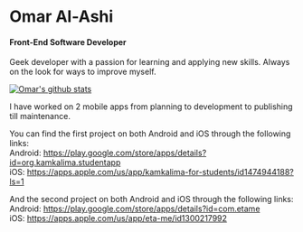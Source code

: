 # Omar Al-Ashi
#### Front-End Software Developer

Geek developer with a passion for learning and applying new skills. Always on the look for ways to improve myself.

[![Omar's github stats](https://github-readme-stats.vercel.app/api?username=omar-al-ashi)](https://github.com/omar-al-ashi/github-readme-stats)

I have worked on 2 mobile apps from planning to development to publishing till maintenance.

You can find the first project on both Android and iOS through the following links:<br/>
Android: https://play.google.com/store/apps/details?id=org.kamkalima.studentapp<br/>
iOS: https://apps.apple.com/us/app/kamkalima-for-students/id1474944188?ls=1

And the second project on both Android and iOS through the following links:<br/>
Android: https://play.google.com/store/apps/details?id=com.etame<br/>
iOS: https://apps.apple.com/us/app/eta-me/id1300217992
